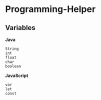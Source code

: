 # Programming-Helper

## Variables

**Java**
```
String
int
float
char
boolean
```

**JavaScript**
```
var
let
const
```
